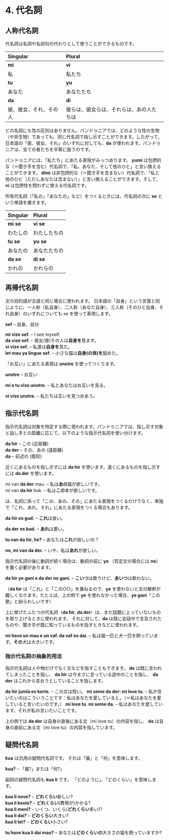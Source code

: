 
# 4. 代名詞

## 人称代名詞

代名詞は名詞や名詞句の代わりとして使うことができるものです。


| Singular    | Plural       |
|:------------|:-------------|
| **mi**      | **vi**       |
| 私       | 私たち           |
| **tu**      | **yu**       |
| あなた         | あなたたち      |
| **da**      | **di**       |
| 彼、彼女、それ、その人 | 彼らは、彼女らは、それらは、あの人たちは |

どの名詞にも性の区別はありません。パンドゥニアでは、どのような性の生物（や非生物）であっても、同じ代名詞で指し示すことができます。したがって、日本語の「彼、彼女、それ」のいずれに対しても、**da** が使われます。パンドゥニアは、全ての者たちを平等に扱うのです。

パンドゥニアには、「私たち」にあたる表現がみっつあります。
**yumi**
は包摂的な（＝聞き手を含む）代名詞で、「私、あなた、そして他のひと」と言い換えることができます。
**dimi**
は非包摂的な（＝聞き手を含まない）代名詞で、「私と他のひと（ただしあなたは含まない）」と言い換えることができます。そして、
**vi**
は包摂性を問わずに使える代名詞です。

所有代名詞（「私の」「あなたの」など）をつくるときには、代名詞の次に **se** という単語を置きます。

| Singular    | Plural       |
|:------------|:-------------|
| **mi se**   | **vi se**    |
| わたしの | わたしたちの |
| **tu se**   | **yu se**    |
| あなたの | あなたたちの |
| **da se**   | **di se**    |
| かれの | かれらの |

## 再帰代名詞

文の目的語が主語と同じ場合に使われます。
日本語の「自身」という言葉と同じように、一人称（私自身）、二人称（あなた自身）、三人称（そのひと自身、それ自身）のいずれについても se を使って表現します。

**sef**
– 自身、自分

**mi vize sef.**
– I see myself.  
**da vize sef.**
– 彼女/彼/その人は**自身を**見ます。  
**vi vize sef.**
– 私達は**自身を**見た。  
**let mau ya lingue sef**.
– 小さな猫は**自身(の体)を**舐めた。

「お互い」にあたる表現は
**unotre**
を使ってつくります。

**unotre**
– お互い

**mi e tu vize unotre.**
– 私とあなたはお互いを見る。

**vi vize unotre.**
– 私たちは互いを見つめあう。

## 指示代名詞

指示代名詞は対象を特定する際に使われます。パンドゥニアでは、指し示す対象と話し手との距離に応じて、以下のような指示代名詞を使い分けます。

**da hir**
– この (近距離)  
**da der**
– その、あの (遠距離)  
**da**
– 前述の (既知)

近くにあるものを指し示すには **da hir** を使います。遠くにあるものを指し示すには **da der** を使います。

mi van **da der** mau.
– 私は**あの**猫が欲しいです。  
mi van **da hir** buk.
– 私は**この**本が欲しいです。

は、名詞に係って「この、あの、その」にあたる表現をつくるだけでなく、単独で「これ、あれ、それ」にあたる表現をつくる場合もあります。

**da hir es gud.**
– **これ**は良い。

**da der es bad.**
– **あれ**は悪い。

**tu van da hir, he?**
– あなたは**これ**が欲しいの？

**no, mi van da der.**
– いや、私は**あれ**が欲しい。

指示代名詞の後に動詞が続く場合は、動詞の前に **ya** （否定文の場合には **no**）を置く必要があります。

**da hir ye gani e da der no gani.**
– **こいつ**は歌うけど、**あいつ**は歌わない。

（**da hir** は「これ」と「この○○」を兼ねるので、**ye** を使わないと文の解釈が難しくなります。たとえば、上の例で **ye** を使わなかった場合、**ye gani**「この歌」と紛らわしいです）

上に挙げたふたつの代名詞（**da hir**, **da der**）は、まだ話題に上っていないものを取り上げるときに使われます。
それに対して、**da** は既に会話中で言及されたものや、聞き手が既に知っているものを指すときなどに使われます。
<!--topical within the discourse なときにも la を使うと書いてあるけど良い訳が思いつかない-->


**mi have un mau e un vaf. da vaf es dai.**
– 私は猫一匹と犬一匹を飼っています。**その**犬は大きいです。

### 指示代名詞の抽象的用法

指示代名詞は人や物だけでなく文などを指すこともできます。
**da**
は既に言われてしまったことを指し、
**da hir**
は今まさに言っている途中のことを指し、
**da der**
はこれから言おうとしていることを指します。

**da hir jumla es korte.**
– この文は短い。
**mi seme da der: mi love tu.**
– 私が言いたいのはこういうことです：私はあなたを愛していると。（＝私はあなたを愛していると言いたいのです。）
**mi love tu. mi seme da.**
– 私はあなたを愛しています。それが私の言いたいことです。

上の例では
**da der**
は自身の直後にある文（mi love tu）の内容を指し、
**da**
は自身の直前にある文（mi love tu）の内容を指しています。

## 疑問代名詞

**kua**
は汎用の疑問代名詞です。
それは「誰」と「何」を意味します。

**kua?**
– 「誰?」または「何?」  


副詞の疑問代名詞も
**kua li**
です。
「どのように」、「どのくらい」を意味します。


**kua li nove?**
– **どれくらい**新しい?  
**kua li koste?**
– **どれくらい**(費用が)かかる?  
**kua li meni?**
– いくつ、いくら(**どれくらい**多い)?  
**kua li dai?**
– **どのくらい**大きい?  
**kua li let?**
– **どのくらい**小さい?

**tu have kua li dai mau?**
– あなたは**どのくらいの**大きさの猫を飼っていますか?



